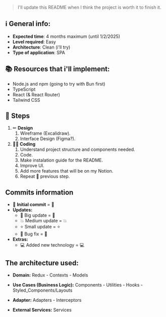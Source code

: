 > I'll update this README when I think the project is worth it to finish it.

## ℹ **General info:**

- **Expected time**: 4 months maximum (until 1/2/2025)
- **Level required**: Easy
- **Architecture**: Clean (i'll try)
- **Type of application**: SPA

## 📚 **Resources that i'll implement:**

- Node.js and npm (going to try with Bun first)
- TypeScript
- React (& React Router)
- Tailwind CSS

## 🏁 **Steps**

1. ✏ **Design**
   1. Wireframe (Excalidraw).
   2. Interface Design (Figma?).
2. 👨‍💻 **Coding**
   1. Understand project structure and components needed.
   2. Code.
   3. Make instalation guide for the README.
   4. Improve UI.
   5. Add more features that will be on my Notion.
   6. Repeat 🔁 previous step.

## Commits information

- 🔰 **Initial commit** = :beginner:
- **Updates:**
  - 🚀 Big update = :rocket:
  - 💥 Medium update = :boom:
  - ⭐ Small update = :star:
  - 🔨 Bug fix = :hammer:
- **Extras:**
  - 💻 Added new technology = :computer:

## The architecture used:

- **Domain:** Redux - Contexts - Models

- **Use Cases (Business Logic):** Components - Utilities - Hooks - Styled_Components/Layouts

- **Adapter:** Adapters - Interceptors

- **External Services:** Services
